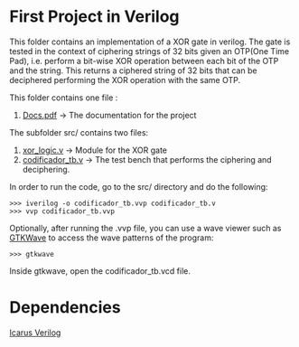 # First Project in Verilog
This folder contains an implementation of a XOR gate in verilog. The gate is tested in the context of ciphering strings of 32 bits given an OTP(One Time Pad), i.e. perform a bit-wise XOR operation between each bit of the OTP and the string. This returns a ciphered string of 32 bits that can be deciphered performing the XOR operation with the same OTP.

This folder contains one file :
1. [Docs.pdf](Docs.pdf) -> The documentation for the project

The subfolder src/ contains two files:
1. [xor_logic.v](src/xor_logic.v) -> Module for the XOR gate
2. [codificador_tb.v](src/codificador_tb.v) -> The test bench that performs the ciphering and deciphering.

In order to run the code, go to the src/ directory and do the following:
```
>>> iverilog -o codificador_tb.vvp codificador_tb.v
>>> vvp codificador_tb.vvp
```
Optionally, after running the .vvp file, you can use a wave viewer such as [GTKWave](http://gtkwave.sourceforge.net/) to access the wave patterns of the program:
```
>>> gtkwave
```
Inside gtkwave, open the codificador_tb.vcd file.
# Dependencies
[Icarus Verilog](http://iverilog.icarus.com/)
